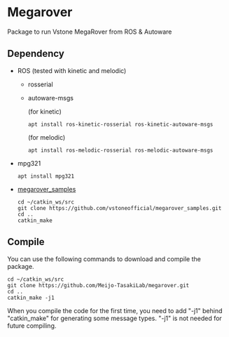 # Megarover

Package to run Vstone MegaRover from ROS & Autoware

## Dependency

- ROS (tested with kinetic and melodic)
	* rosserial  
	* autoware-msgs  
	  
        (for kinetic)  
        ```
        apt install ros-kinetic-rosserial ros-kinetic-autoware-msgs
        ```  
        (for melodic)  
        ```
        apt install ros-melodic-rosserial ros-melodic-autoware-msgs
        ```  
- mpg321  
    ```
    apt install mpg321
    ```  
- [megarover_samples](https://github.com/vstoneofficial/megarover_samples.git)
    ```
    cd ~/catkin_ws/src  
    git clone https://github.com/vstoneofficial/megarover_samples.git  
    cd ..  
    catkin_make  
    ```  

## Compile

You can use the following commands to download and compile the package.

```
cd ~/catkin_ws/src
git clone https://github.com/Meijo-TasakiLab/megarover.git
cd ..
catkin_make -j1
```

When you compile the code for the first time, you need to add "-j1" behind "catkin_make" for generating some message types. "-j1" is not needed for future compiling.
